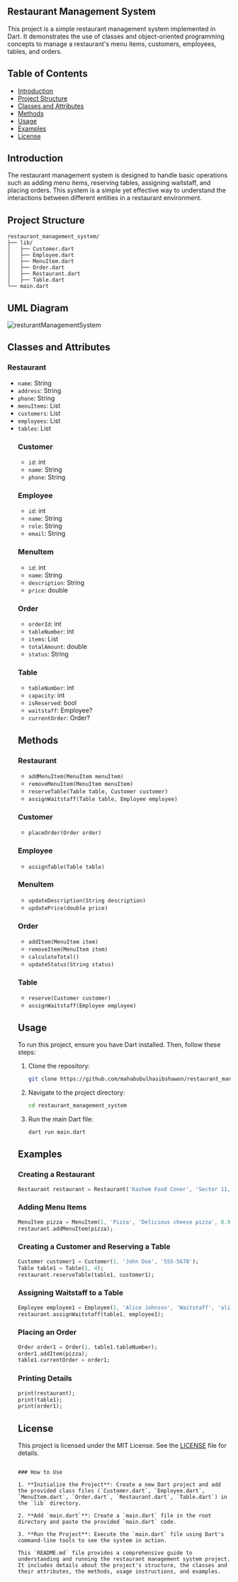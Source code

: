 ## Restaurant Management System

This project is a simple restaurant management system implemented in Dart. It demonstrates the use of classes and object-oriented programming concepts to manage a restaurant's menu items, customers, employees, tables, and orders.

## Table of Contents

- [Introduction](#introduction)
- [Project Structure](#project-structure)
- [Classes and Attributes](#classes-and-attributes)
- [Methods](#methods)
- [Usage](#usage)
- [Examples](#examples)
- [License](#license)

## Introduction

The restaurant management system is designed to handle basic operations such as adding menu items, reserving tables, assigning waitstaff, and placing orders. This system is a simple yet effective way to understand the interactions between different entities in a restaurant environment.

## Project Structure

```
restaurant_management_system/
├── lib/
│   ├── Customer.dart
│   ├── Employee.dart
│   ├── MenuItem.dart
│   ├── Order.dart
│   ├── Restaurant.dart
│   ├── Table.dart
└── main.dart
```
## UML Diagram
![resturantManagementSystem](https://github.com/mahabubulhasibshawon/DartPractice/assets/96023468/0b07b664-c275-4049-8826-6941b19705f5)

## Classes and Attributes

### Restaurant
- `name`: String
- `address`: String
- `phone`: String
- `menuItems`: List<MenuItem>
- `customers`: List<Customer>
- `employees`: List<Employee>
- `tables`: List<Table>

### Customer
- `id`: int
- `name`: String
- `phone`: String

### Employee
- `id`: int
- `name`: String
- `role`: String
- `email`: String

### MenuItem
- `id`: int
- `name`: String
- `description`: String
- `price`: double

### Order
- `orderId`: int
- `tableNumber`: int
- `items`: List<MenuItem>
- `totalAmount`: double
- `status`: String

### Table
- `tableNumber`: int
- `capacity`: int
- `isReserved`: bool
- `waitstaff`: Employee?
- `currentOrder`: Order?

## Methods

### Restaurant
- `addMenuItem(MenuItem menuItem)`
- `removeMenuItem(MenuItem menuItem)`
- `reserveTable(Table table, Customer customer)`
- `assignWaitstaff(Table table, Employee employee)`

### Customer
- `placeOrder(Order order)`

### Employee
- `assignTable(Table table)`

### MenuItem
- `updateDescription(String description)`
- `updatePrice(double price)`

### Order
- `addItem(MenuItem item)`
- `removeItem(MenuItem item)`
- `calculateTotal()`
- `updateStatus(String status)`

### Table
- `reserve(Customer customer)`
- `assignWaitstaff(Employee employee)`


## Usage

To run this project, ensure you have Dart installed. Then, follow these steps:

1. Clone the repository:
   ```sh
   git clone https://github.com/mahabubulhasibshawon/restaurant_management_system.git
   ```

2. Navigate to the project directory:
   ```sh
   cd restaurant_management_system
   ```

3. Run the main Dart file:
   ```sh
   dart run main.dart
   ```

## Examples

### Creating a Restaurant
```dart
Restaurant restaurant = Restaurant('Kashem Food Coner', 'Sector 11, Uttara', '01912009933');
```

### Adding Menu Items
```dart
MenuItem pizza = MenuItem(1, 'Pizza', 'Delicious cheese pizza', 8.99);
restaurant.addMenuItem(pizza);
```

### Creating a Customer and Reserving a Table
```dart
Customer customer1 = Customer(1, 'John Doe', '555-5678');
Table table1 = Table(1, 4);
restaurant.reserveTable(table1, customer1);
```

### Assigning Waitstaff to a Table
```dart
Employee employee1 = Employee(1, 'Alice Johnson', 'Waitstaff', 'alice@example.com');
restaurant.assignWaitstaff(table1, employee1);
```

### Placing an Order
```dart
Order order1 = Order(1, table1.tableNumber);
order1.addItem(pizza);
table1.currentOrder = order1;
```

### Printing Details
```dart
print(restaurant);
print(table1);
print(order1);
```

## License

This project is licensed under the MIT License. See the [LICENSE](LICENSE) file for details.
```

### How to Use

1. **Initialize the Project**: Create a new Dart project and add the provided class files (`Customer.dart`, `Employee.dart`, `MenuItem.dart`, `Order.dart`, `Restaurant.dart`, `Table.dart`) in the `lib` directory.

2. **Add `main.dart`**: Create a `main.dart` file in the root directory and paste the provided `main.dart` code.

3. **Run the Project**: Execute the `main.dart` file using Dart's command-line tools to see the system in action.

This `README.md` file provides a comprehensive guide to understanding and running the restaurant management system project. It includes details about the project's structure, the classes and their attributes, the methods, usage instructions, and examples.
